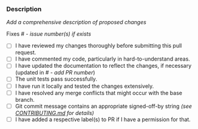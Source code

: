 ### Description 
_Add a comprehensive description of proposed changes_

Fixes # - _issue number(s) if exists_

- [ ] I have reviewed my changes thoroughly before submitting this pull request.
- [ ] I have commented my code, particularly in hard-to-understand areas.
- [ ] I have updated the documentation to reflect the changes, if necessary (updated in # - _add PR number_)
- [ ] The unit tests pass successfully.
- [ ] I have run it locally and tested the changes extensively.
- [ ] I have resolved any merge conflicts that might occur with the base branch.
- [ ] Git commit message contains an appropriate signed-off-by string _(see [CONTRIBUTING.md](../CONTRIBUTING.md#pull-requests) for details)_
- [ ] I have added a respective label(s) to PR if I have a permission for that.
